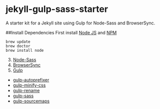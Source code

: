 # jekyll-gulp-sass-starter
A starter kit for a Jekyll site using Gulp for Node-Sass and BrowserSync.

##Install Dependencies
First install [Node JS](https://nodejs.org/) and [NPM](http://blog.npmjs.org/post/85484771375/how-to-install-npm)
~~~
brew update
brew doctor
brew install node
~~~
3. [Node-Sass](https://github.com/sass/node-sass)
3. [BrowserSync](http://www.browsersync.io/#install)
4. [Gulp](https://github.com/gulpjs/gulp/blob/master/docs/getting-started.md)
  * [gulp-autoprefixer](https://www.npmjs.com/package/gulp-autoprefixer)
  * [gulp-minify-css](https://www.npmjs.com/package/gulp-minify-css)
  * [gulp-rename](https://www.npmjs.com/package/gulp-rename)
  * [gulp-sass](https://www.npmjs.com/package/gulp-sass)
  * [gulp-sourcemaps](https://www.npmjs.com/package/gulp-sourcemaps)


